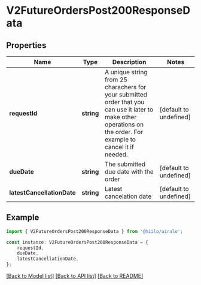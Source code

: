 # V2FutureOrdersPost200ResponseData


## Properties

Name | Type | Description | Notes
------------ | ------------- | ------------- | -------------
**requestId** | **string** | A unique string from 25 charachers for your submitted order that you can use it later to make other operations on the order. For example to cancel it if needed. | [default to undefined]
**dueDate** | **string** | The submitted due date with the order | [default to undefined]
**latestCancellationDate** | **string** | Latest cancelation date | [default to undefined]

## Example

```typescript
import { V2FutureOrdersPost200ResponseData } from '@hiilo/airalo';

const instance: V2FutureOrdersPost200ResponseData = {
    requestId,
    dueDate,
    latestCancellationDate,
};
```

[[Back to Model list]](../README.md#documentation-for-models) [[Back to API list]](../README.md#documentation-for-api-endpoints) [[Back to README]](../README.md)
